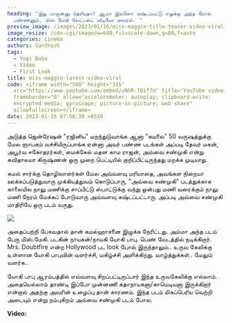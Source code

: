 ```yaml
---
heading: "இது யாருன்னு தெரியுதா? ஆமா இவ்ளோ கஷ்டப்பட்டு எதுக்கு அந்த ரோல்
  பண்ணனும். மிஸ் மேகி லேட்டஸ்ட் வீடியோ வைரல். "
preview_image: /images/2023/01/16/miss-maggie-title-teaser-video-viral-2-.jpg
image_resize: /cdn-cgi/image/w=640,fit=scale-down,q=80,f=auto
categories: cinema
authors: Santhosh
tags:
  - Yogi Babu
  - Video
  - First Look
title: miss-maggie-latest-video-viral
code: <iframe width="560" height="315"
  src="https://www.youtube.com/embed/vNhR-T0if7U" title="YouTube video player"
  frameborder="0" allow="accelerometer; autoplay; clipboard-write;
  encrypted-media; gyroscope; picture-in-picture; web-share"
  allowfullscreen></iframe>
date: 2023-01-16 07:58:30 +0530
---
```

அடுத்த ஜென்ரேஷன் "ரஜினிய" மறந்துடுவாங்க ஆனா "கமலை" 50 வருஷத்துக்கு மேல ஞாபகம் வச்சியிருப்பாங்க ஏன்னா அவர் பண்ண படங்கள் அப்படி தேவர் மகன், அபூர்வ சகோதரர்கள், மைக்கேல் மதன காம ராஜன், அவ்வை சண்முகி என்று கவிதாலயா கிருஷ்ணன் ஒரு முறை பெட்டியில் குறிப்பிட்டிருந்தது மறக்க முடியாது.

கமல் சார்க்கு தொழிலாளர்கள் மேல அவ்வளவு மரியாதை, அவங்கள நிறையா ஊக்கப்படுத்துவாரு முக்கியத்துவம் கொடுப்பாரு, "அவ்வை சண்முகி" படத்துக்காக காலையில நாலு மணிக்கு சாப்பிட்டு ஸ்பாட்டுக்கு வந்து ஒன்பது மணி வரைக்கும் நாலு மணி நேரம் மேக்கப் போடுவாரு அவ்வளவு கஷ்டப்பட்டாரு. அப்படி அவ்வை சண்முகி மாதிரியே ஒரு படம் வருது.

![](/images/2023/01/16/miss-maggie-title-teaser-video-viral-1-.jpg)

அதைப்பற்றி பேசுவதால் தான் கமல்ஹாசனை இழுக்க நேரிட்டது. அம்மா அந்த படம் பேரு மிஸ்.மேகி. படகின் நாயகன்/நாயகி யோகி பாபு. பெண் வேடத்தில் நடிக்கிறார். Mrs. Doubtfire என்ற Hollywood பட look போல் இருந்தாலும்.. உருவ கேலிக்கு உள்ளான யோகி பாபுவின் வளர்ச்சி, மகிழ்ச்சி அளிக்கிறது. வாழ்த்துக்கள்.. மேலும் வளர்க.. 

யோகி பாபு ஆரம்பத்தில் எவ்வளவு சிறப்பட்டிருப்பார் இந்த உருவகேலிக்கு எல்லாம். அதையெல்லாம் தாண்டி இப்போ முன்னணி கதாநாயகனா/காமெடியனா இருக்கிறார் என்றால் அதற்கு அவரின் உழைப்பு தான் காரணம். இந்த படம் மிகப்பெரிய வெற்றி அடையும் என்று நம்புகிறம் அவ்வை சண்முகி படம் போல.

**V﻿ideo:**